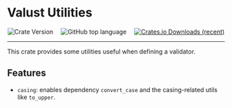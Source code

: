 # Valust Utilities

<center>

<img alt="Crate Version" src="https://img.shields.io/badge/dynamic/toml?url=https%3A%2F%2Fgithub.com%2FEmbers-of-the-Fire%2Fvalust-rs%2Fraw%2Frefs%2Fheads%2Fmain%2FCargo.toml&query=%24.workspace.package.version&prefix=v%20&style=for-the-badge&label=version">&emsp;
<img alt="GitHub top language" src="https://img.shields.io/github/languages/top/embers-of-the-fire/valust-rs?style=for-the-badge&color=%23FF9B07">&emsp;
<a href="https://crates.io/crates/valust-utils">
    <img alt="Crates.io Downloads (recent)" src="https://img.shields.io/crates/dr/valust-utils?style=for-the-badge">
</a>

</center>

---

This crate provides some utilities useful when defining a validator.

## Features

- `casing`: enables dependency `convert_case` and the casing-related utils like `to_upper`.
